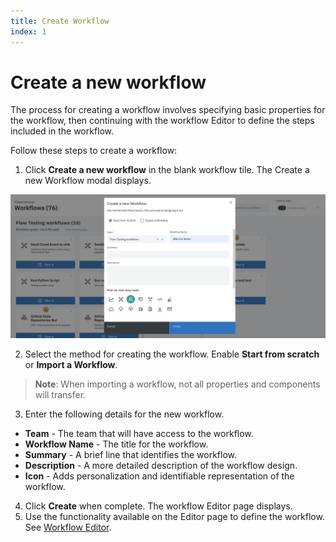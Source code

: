 ```yaml
---
title: Create Workflow
index: 1
---
```


# Create a new workflow

The process for creating a workflow involves specifying basic properties for the workflow, then continuing with the workflow Editor to define the steps included in the workflow.

Follow these steps to create a workflow:

1. Click **Create a new workflow** in the blank workflow tile. The Create a new Workflow modal displays.

![Create a workflow](./assets/workflows-create.png)

2. Select the method for creating the workflow. Enable **Start from scratch** or **Import a Workflow**.

> **Note**: When importing a workflow, not all properties and components will transfer.

3. Enter the following details for the new workflow.

- **Team** - The team that will have access to the workflow.
- **Workflow Name** - The title for the workflow.
- **Summary** - A brief line that identifies the workflow.
- **Description** - A more detailed description of the workflow design.
- **Icon** - Adds personalization and identifiable representation of the workflow.

4. Click **Create** when complete. The workflow Editor page displays.
5. Use the functionality available on the Editor page to define the workflow. See [Workflow Editor](/boomerang-flow/how-to-guide/workflow-editor).
